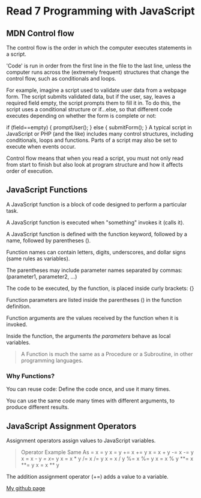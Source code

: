 # Read 7 Programming with JavaScript

## MDN Control flow

The control flow is the order in which the computer executes statements in a script.

'Code' is run in order from the first line in the file to the last line, unless the computer runs across the (extremely frequent) structures that change the control flow, such as conditionals and loops.

For example, imagine a script used to validate user data from a webpage form. The script submits validated data, but if the user, say, leaves a required field empty, the script prompts them to fill it in. To do this, the script uses a conditional structure or if...else, so that different code executes depending on whether the form is complete or not:

if (field==empty) {
    promptUser();
} else {
    submitForm();
}
A typical script in JavaScript or PHP (and the like) includes many control structures, including conditionals, loops and functions. Parts of a script may also be set to execute when events occur.

Control flow means that when you read a script, you must not only read from start to finish but also look at program structure and how it affects order of execution.

## JavaScript Functions

A JavaScript function is a block of code designed to perform a particular task.

A JavaScript function is executed when "something" invokes it (calls it).

A JavaScript function is defined with the function keyword, followed by a name, followed by parentheses ().

Function names can contain letters, digits, underscores, and dollar signs (same rules as variables).

The parentheses may include parameter names separated by commas:
(parameter1, parameter2, ...)

The code to be executed, by the function, is placed inside curly brackets: {}

Function parameters are listed inside the parentheses () in the function definition.

Function arguments are the values received by the function when it is invoked.

Inside the function, the arguments *the parameters* behave as local variables.

> A Function is much the same as a Procedure or a Subroutine, in other programming languages.

### Why Functions?

You can reuse code: Define the code once, and use it many times.

You can use the same code many times with different arguments, to produce different results.

## JavaScript Assignment Operators

Assignment operators assign values to JavaScript variables.

> Operator Example Same As
> = x = y x = y
> += x += y x = x + y
> -= x -= y x = x - y
> *= x*= y x = x * y
> /= x /= y x = x / y
> %= x %= y x = x % y
> **= x **= y x = x ** y

The addition assignment operator (+=) adds a value to a variable.

[My github page](https://mattman206.github.io/reading-notes-102d40/class7.html)
